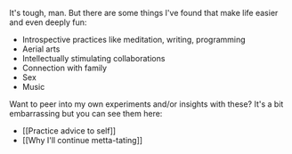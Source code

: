 It's tough, man. But there are some things I've found that make life easier and even deeply fun:

- Introspective practices like meditation, writing, programming
- Aerial arts
- Intellectually stimulating collaborations
- Connection with family
- Sex
- Music

Want to peer into my own experiments and/or insights with these? It's a bit embarrassing but you can see them here:
- [[Practice advice to self]]
- [[Why I'll continue metta-tating]]
